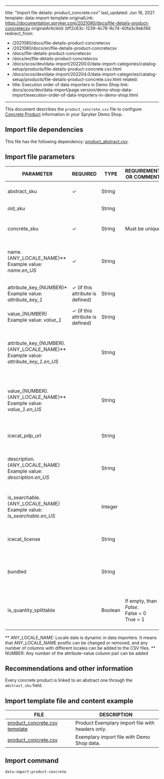   
---
title: "Import file details: product_concrete.csv"
last_updated: Jun 16, 2021
template: data-import-template
originalLink: https://documentation.spryker.com/2021080/docs/file-details-product-concretecsv
originalArticleId: bff2c63c-1239-4c76-9c74-40fa3c9eb19d
redirect_from:
  - /2021080/docs/file-details-product-concretecsv
  - /2021080/docs/en/file-details-product-concretecsv
  - /docs/file-details-product-concretecsv
  - /docs/en/file-details-product-concretecsv
  - /docs/scos/dev/data-import/202200.0/data-import-categories/catalog-setup/products/file-details-product-concrete.csv.html
  - /docs/scos/dev/data-import/202204.0/data-import-categories/catalog-setup/products/file-details-product-concrete.csv.html
related:
  - title: Execution order of data importers in Demo Shop
    link: docs/scos/dev/data-import/page.version/demo-shop-data-import/execution-order-of-data-importers-in-demo-shop.html
---

This document describes the `product_concrete.csv` file to configure [Concrete Product](/docs/pbc/all/product-information-management/{{page.version}}/base-shop/feature-overviews/product-feature-overview/product-feature-overview.html) information in your Spryker Demo Shop.


## Import file dependencies

This file has the following dependency: [ product_abstract.csv](/docs/pbc/all/product-information-management/{{page.version}}/base-shop/import-and-export-data/products-data-import/import-file-details-product-abstract.csv.html).


## Import file parameters


| PARAMETER | REQUIRED | TYPE | REQUIREMENTS OR COMMENTS | DESCRIPTION |
| --- | --- | --- | --- | --- |
| abstract_sku | &check; | String | | Name of the product, in locale US. |
| old_sku |  | String | | Old SKU identifier. |
| concrete_sku | &check;  | String | Must be unique. |  SKU identifier of the concrete product. |
| name.{ANY_LOCALE_NAME}**<br>Example value: *name.en_US* | &check; | String | | Name of the product in the specified location (US for our example). |
| attribute_key_{NUMBER}*<br>Example value: *attribute_key_1*<br> | &check; (if this attribute is defined) | String | | Product attribute key for the attribute. |
| value_{NUMBER}<br>Example value: *value_1*<br>| &check; (if this attribute is defined) | String | | Product value for the attribute. |
| attribute_key_{NUMBER}.{ANY_LOCALE_NAME}**<br>Example value: *attribute_key_1.en_US*<br> |  | String | | Product attribute key, for the first attribute, translated in the specified locale (US for our example). |
| value_{NUMBER}.{ANY_LOCALE_NAME}**<br>Example value: *value_1.en_US*<br>|  | String | | Product value for the attribute, translated in the specified locale (US for our example). |
| icecat_pdp_url |  | String | | Icecat product catalogue URL service. |
| description.{ANY_LOCALE_NAME}<br>Example value: *description.en_US*  |  | String | | Product description, translated in the specified locale (US for our example). |
| is_searchable.{ANY_LOCALE_NAME}<br>Example value: *is_searchable.en_US*|  | Integer |  | Indicates if the product is searchable in the specified locale (US for our example). |
| icecat_license |  | String |  | Icecat product catalogue license code. |
| bundled |  | String | | Products SKUs separated by comas, that are part of the bundle. |
| is_quantity_splittable |  | Boolean |If empty, than *False*.<br>False = 0<br>True = 1 | To be considered a new product until this presented date. |


** ANY_LOCALE_NAME: Locale date is dynamic in data importers. It means that ANY_LOCALE_NAME postfix can be changed or removed, and any number of columns with different locales can be added to the CSV files.
** NUMBER: Any number of  the attribute-value column pair can be added


## Recommendations and other information

Every concrete product is linked to an abstract one through the `abstract_sku` field.

## Import template file and content example

| FILE | DESCRIPTION |
| --- | --- |
| [product_concrete.csv template](https://spryker.s3.eu-central-1.amazonaws.com/docs/Developer+Guide/Back-End/Data+Manipulation/Data+Ingestion/Data+Import/Data+Import+Categories/Catalog+Setup/Products/Template+product_concrete.csv) | Product Exemplary import file with headers only. |
| [product_concrete.csv](https://spryker.s3.eu-central-1.amazonaws.com/docs/Developer+Guide/Back-End/Data+Manipulation/Data+Ingestion/Data+Import/Data+Import+Categories/Catalog+Setup/Products/product_concrete.csv) | Exemplary import file with Demo Shop data. |

## Import command

```bash
data:import:product-concrete
```
